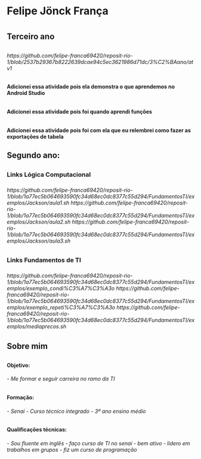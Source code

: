 <h1/>Felipe Jönck França<h1>
  
  <h2/>Terceiro ano<h2>
<h6/>https://github.com/felipe-franca69420/reposit-rio-1/blob/2537b29367b8222639dcae94c5ec3621986d71dc/3%C2%BAano/atv1<h6>
  <h4/>Adicionei essa atividade pois ela demonstra o que aprendemos no Android Studio<h4>
<h6/><h6>
  <h4/>Adicionei essa atividade pois foi quando aprendi funções<h4>
<h6/><h6>
  <h4/>Adicionei essa atividade pois foi com ela que eu relembrei como fazer as exportações de tabela<h4>

  
  <h2/>Segundo ano:<h2>
<h3/>Links Lógica Computacional<h3>
<h6/>https://github.com/felipe-franca69420/reposit-rio-1/blob/1a77ec5b064693590fc34d68ec0dc8377c55d294/FundamentosTI/exemplos/Jackson/aula1.sh
https://github.com/felipe-franca69420/reposit-rio-1/blob/1a77ec5b064693590fc34d68ec0dc8377c55d294/FundamentosTI/exemplos/Jackson/aula2.sh
https://github.com/felipe-franca69420/reposit-rio-1/blob/1a77ec5b064693590fc34d68ec0dc8377c55d294/FundamentosTI/exemplos/Jackson/aula3.sh<h6>
<h3/>Links Fundamentos de TI<h3>
<h6/>https://github.com/felipe-franca69420/reposit-rio-1/blob/1a77ec5b064693590fc34d68ec0dc8377c55d294/FundamentosTI/exemplos/exemplo_condi%C3%A7%C3%A3o
https://github.com/felipe-franca69420/reposit-rio-1/blob/1a77ec5b064693590fc34d68ec0dc8377c55d294/FundamentosTI/exemplos/exemplo_repeti%C3%A7%C3%A3o
https://github.com/felipe-franca69420/reposit-rio-1/blob/1a77ec5b064693590fc34d68ec0dc8377c55d294/FundamentosTI/exemplos/mediaprecos.sh<h6>
<h2/>Sobre mim<h2>

<h4/>Objetivo:<h4>
<h6/>- Me formar e seguir carreira no ramo da TI<h6>

<h4/>Formação:<h4>
<h6/>- Senai
- Curso técnico integrado
- 3º ano ensino médio<h6>

<h4/>Qualificações técnicas:<h4> 
<h6/>- Sou fluente em inglês
- faço curso de TI no senai
- bem ativo
- lidero em trabalhos em grupos
- fiz um curso de programação<h6>
